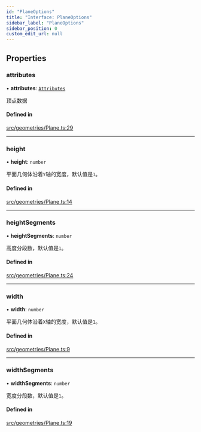 ```yaml
---
id: "PlaneOptions"
title: "Interface: PlaneOptions"
sidebar_label: "PlaneOptions"
sidebar_position: 0
custom_edit_url: null
---
```


## Properties

### attributes

• **attributes**: [`Attributes`](Attributes.md)

顶点数据

#### Defined in

[src/geometries/Plane.ts:29](https://github.com/sakitam-gis/vis-engine/blob/7b15dbb/src/geometries/Plane.ts#L29)

___

### height

• **height**: `number`

平面几何体沿着`Y`轴的宽度，默认值是`1`。

#### Defined in

[src/geometries/Plane.ts:14](https://github.com/sakitam-gis/vis-engine/blob/7b15dbb/src/geometries/Plane.ts#L14)

___

### heightSegments

• **heightSegments**: `number`

高度分段数，默认值是`1`。

#### Defined in

[src/geometries/Plane.ts:24](https://github.com/sakitam-gis/vis-engine/blob/7b15dbb/src/geometries/Plane.ts#L24)

___

### width

• **width**: `number`

平面几何体沿着`X`轴的宽度，默认值是`1`。

#### Defined in

[src/geometries/Plane.ts:9](https://github.com/sakitam-gis/vis-engine/blob/7b15dbb/src/geometries/Plane.ts#L9)

___

### widthSegments

• **widthSegments**: `number`

宽度分段数，默认值是`1`。

#### Defined in

[src/geometries/Plane.ts:19](https://github.com/sakitam-gis/vis-engine/blob/7b15dbb/src/geometries/Plane.ts#L19)
